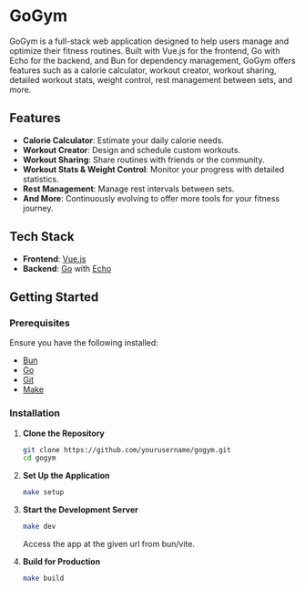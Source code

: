 # GoGym

GoGym is a full-stack web application designed to help users manage and optimize their fitness routines. Built with Vue.js for the frontend, Go with Echo for the backend, and Bun for dependency management, GoGym offers features such as a calorie calculator, workout creator, workout sharing, detailed workout stats, weight control, rest management between sets, and more.

## Features

- **Calorie Calculator**: Estimate your daily calorie needs.
- **Workout Creator**: Design and schedule custom workouts.
- **Workout Sharing**: Share routines with friends or the community.
- **Workout Stats & Weight Control**: Monitor your progress with detailed statistics.
- **Rest Management**: Manage rest intervals between sets.
- **And More**: Continuously evolving to offer more tools for your fitness journey.

## Tech Stack

- **Frontend**: [Vue.js](https://vuejs.org/)
- **Backend**: [Go](https://golang.org/) with [Echo](https://echo.labstack.com/)

## Getting Started

### Prerequisites

Ensure you have the following installed:

- [Bun](https://bun.sh/)
- [Go](https://golang.org/)
- [Git](https://git-scm.com/)
- [Make](https://www.gnu.org/software/make/)

### Installation

1. **Clone the Repository**

   ```bash
   git clone https://github.com/yourusername/gogym.git
   cd gogym
   ```

2. **Set Up the Application**

   ```bash
   make setup
   ```

3. **Start the Development Server**

   ```bash
   make dev
   ```

   Access the app at the given url from bun/vite.

4. **Build for Production**

   ```bash
   make build
   ```

